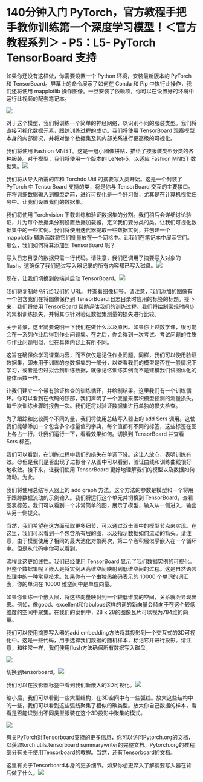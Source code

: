 # 140分钟入门 PyTorch，官方教程手把手教你训练第一个深度学习模型！＜官方教程系列＞ - P5：L5- PyTorch TensorBoard 支持 

如果你还没有这样做，你需要设置一个 Python 环境，安装最新版本的 PyTorch 和 TensorBoard。屏幕上的命令展示了如何在 Conda 和 Pip 中执行此操作，我们还将使用 mapplotlib 操作图像。一旦安装了依赖项，你可以在设置好的环境中运行此视频的配套笔记本。

![](img/15a6275b42701baef938463f259b9949_1.png)

对于这个模型，我们将训练一个简单的神经网络，以识别不同的服装类型。我们将直接可视化数据元素，跟踪训练过程的成功。我们将使用 TensorBoard 观察模型本身的内部情况，并将对整个数据集及其内部关系进行更高级的可视化。

我们将使用 Fashion MNIST。这是一组小图像拼贴，描绘了按服装类型分类的各种服装。对于模型，我们将使用一个版本的 LeNet-5，以适应 Fashion MNIST 数据集。![](img/15a6275b42701baef938463f259b9949_3.png)

我们将从导入所需的库和 Torchdo Util 的摘要写入类开始。这是一个封装了 PyTorch 中 TensorBoard 支持的类，将是你与 TensorBoard 交互的主要接口。在将训练数据输入到模型之前，进行可视化是一个好习惯，尤其是在计算机视觉任务中。让我们设置我们的数据集。

我们将使用 Torchvision 下载训练和验证数据集的分割。我们稍后会详细讨论验证，并为每个数据集分割设置数据加载器，定义我们要分类的类。让我们可视化数据集中的一些实例。我们将使用迭代器提取一些数据实例，并创建一个 mapplotlib 辅助函数将它们批量放在一个网格中。让我们在笔记本中展示它们。那么，我们如何将其添加到 TensorBoard 呢？

写入日志目录的数据只需一行代码。请注意，我们还调用了摘要写入对象的 flush。这确保了我们通过写入器记录的所有内容都已写入磁盘。![](img/15a6275b42701baef938463f259b9949_5.png)

现在，让我们切换到终端并启动 TensorBoard。![](img/15a6275b42701baef938463f259b9949_7.png)

我们将复制命令行给我们的 URL，并查看图像标签。请注意，我们添加的图像有一个包含我们在将图像保存到 TensorBoard 日志目录时应用的标签的标题。接下来，我们将使用 TensorBoard 帮助评估我们的训练过程。我们将绘制常规时间步的累积训练损失，并将其与针对验证数据集测量的损失进行比较。

关于背景，这里简要说明一下我们在做什么以及原因。如果你上过数学课，很可能会在一系列作业后得到作业问题集。在之后，你会得到一次考试。考试问题的性质与作业问题相似，但在具体内容上有所不同。

这旨在确保你学习课堂内容，而不仅仅是记住作业问题。同样，我们可以使用验证数据集，即未用于训练的总数据集的一部分，以查看我们的模型是否在一般情况下学习，或者是否过拟合到训练数据，就像记忆训练实例而不是建模我们试图优化的整体函数一样。

让我们建立一个带有验证检查的训练循环，并绘制结果。这里我们有一个训练循环。你可以看到在代码的顶部，我们声明了一个变量来累积模型预测的测量损失，每千次训练步骤时报告一次。我们还将对验证数据集进行单独的损失检查。

为了跟踪和比较两个不同的量，我们将使用总结写入器上的 add Scrs 调用。这使我们能够添加一个包含多个标量值的字典，每个值都有不同的标签，这些标签在图上各占一行。让我们运行一下，看看效果如何。切换到 TensorBoard 并查看 Scrs 标签。

我们可以看到，在训练过程中我们的损失在单调下降。这让人放心，表明训练有效。😊但是我们是否出现了过拟合？从图中可以看到，验证曲线和训练曲线很好地收敛。接下来，让我们使用 TensorBoard 更好地理解我们的模型以及数据如何流动。为此。

我们将使用总结写入器上的 add graph 方法。这个方法的参数是模型和一个将用于跟踪数据流动的示例输入。我们将运行这个单元并切换到 TensorBoard，查看图表标签。我们可以看到一个非常简单的图，展示了模型，输入从一侧进入，输出从另一侧提交。

当然，我们希望在这方面获取更多细节，可以通过双击图中的模型节点来实现。在这里，我们可以看到一个包含所有层的图，以及指示数据如何流动的箭头。请注意，由于模型使用了相同的最大池化对象两次，第二个卷积层似乎嵌入在一个循环中。但是从代码中你可以看到。

流程比这更加线性。我们已经使用 TensorBoard 显示了我们数据实例的可视化。但整个数据集呢？嵌入是将实例从高维空间映射到低维空间的过程。这是自然语言处理中的一种常见技术。如果你有一个由独热编码表示的 10000 个单词的词汇表，你的单词在 10000 维空间中是单位向量。

如果你训练一个嵌入层，将这些向量映射到一个较低维度的空间，关系就会显现出来。例如，像good、excellent和fabulous这样的词的新向量会倾向于在这个较低维度的空间中聚集。在我们的案例中，28 x 28的图像瓦片可以视为784维的向量。

我们可以使用摘要写入器的add embedding方法将其投影到一个交互式的3D可视化中。这是一些代码，用于选择我们数据的随机样本，标记它并进行投影。请注意，和往常一样，我们使用flush方法确保所有数据写入磁盘。

![](img/15a6275b42701baef938463f259b9949_9.png)

切换到tensorboard。![](img/15a6275b42701baef938463f259b9949_11.png)

我们可以在投影器标签中看到我们新嵌入的3D可视化。![](img/15a6275b42701baef938463f259b9949_13.png)

缩小后，我们可以看到一些大型结构，在3D空间中有一些弧线。放大这些结构中的一些，我们可以看到这些弧线聚集了相似的碳类型。放大你自己数据的样本，看看是否能识别出不同类型服装在这个3D投影中聚集的模式。

![](img/15a6275b42701baef938463f259b9949_15.png)

有关PyTorch对Tensorboard支持的更多信息，你可以访问Pytorch.org的文档，以获取torch.utils.tensorboard summarywriter的完整文档。Pytorch.org的教程部分有关于使用Tensorboard的教程。当然，还有Tensorboard的文档。

这里有关于Tensorboard本身的更多细节。如果你想更深入了解摘要写入器在背后做了什么。![](img/15a6275b42701baef938463f259b9949_17.png)
